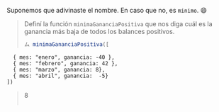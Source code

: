 Suponemos que adivinaste el nombre. En caso que no, es `minimo`. :smile:

> Definí la función `minimaGananciaPositiva` que nos diga cuál es la ganancia más baja de todos los balances positivos. 
>
> ```javascript
> ム minimaGananciaPositiva([
      { mes: "enero", ganancia: -40 }, 
      { mes: "febrero", ganancia: 42 }, 
      { mes: "marzo", ganancia: 8}, 
      { mes: "abril", ganancia:  -5}
    ])
> 8
> ```